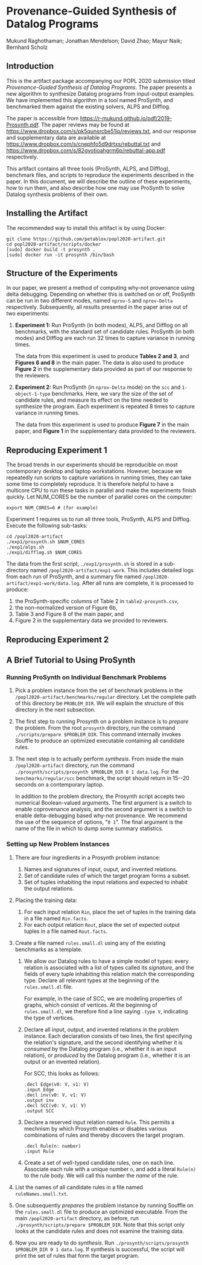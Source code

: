 Provenance-Guided Synthesis of Datalog Programs
===============================================

Mukund Raghothaman; Jonathan Mendelson; David Zhao; Mayur Naik; Bernhard Scholz

Introduction
------------

This is the artifact package accompanying our POPL 2020 submission titled _Provenance-Guided Synthesis of Datalog
Programs_. The paper presents a new algorithm to synthesize Datalog programs from input-output examples. We have
implemented this algorithm in a tool named ProSynth, and benchmarked them against the existing solvers, ALPS and
Difflog.

The paper is accessible from https://r-mukund.github.io/pdf/2019-Prosynth.pdf. The paper reviews may be found at
https://www.dropbox.com/s/pk5qunsrcbe51ip/reviews.txt, and our response and supplementary data are available at
https://www.dropbox.com/s/cnephfo5d9drtxs/rebuttal.txt and https://www.dropbox.com/s/82gyotioahgrm6p/rebuttal-app.pdf
respectively.

This artifact contains all three tools (ProSynth, ALPS, and Difflog), benchmark files, and scripts to reproduce the
experiments described in the paper. In this document, we will describe the outline of these experiments, how to run
them, and also describe how one may use ProSynth to solve Datalog synthesis problems of their own.

Installing the Artifact
-----------------------

The recommended way to install this artifact is by using Docker:
```
git clone https://github.com/petablox/popl2020-artifact.git
cd popl2020-artifact/scripts/docker
[sudo] docker build -t prosynth .
[sudo] docker run -it prosynth /bin/bash
```

Structure of the Experiments
----------------------------

In our paper, we present a method of computing why-not provenance using delta debugging. Depending on whether this is
switched on or off, ProSynth can be run in two different modes, named `nprov-S` and `nprov-Delta` respectively.
Subsequently, all results presented in the paper arise out of two experiments:

1. __Experiment 1:__ Run ProSynth (in both modes), ALPS, and Difflog on all benchmarks, with the standard set of
   candidate rules. ProSynth (in both modes) and Difflog are each run 32 times to capture variance in running times.

   The data from this experiment is used to produce __Tables 2 and 3__, and __Figures 6 and 8__ in the main paper. The
   data is also used to produce __Figure 2__ in the supplementary data provided as part of our response to the
   reviewers.

2. __Experiment 2:__ Run ProSynth (in `nprov-Delta` mode) on the `scc` and `1-object-1-type` benchmarks. Here, we vary
   the size of the set of candidate rules, and measure its effect on the time needed to synthesize the program. Each
   experiment is repeated 8 times to capture variance in running times.

   The data from this experiment is used to produce __Figure 7__ in the main paper, and __Figure 1__ in the
   supplementary data provided to the reviewers.

Reproducing Experiment 1
------------------------

The broad trends in our experiments should be reproducible on most contemporary desktop and laptop workstations.
However, because we repeatedly run scripts to capture variations in running times, they can take some time to completely
reproduce. It is therefore helpful to have a multicore CPU to run these tasks in parallel and make the experiments
finish quickly. Let NUM_CORES be the number of parallel cores on the computer:
```
export NUM_CORES=6 # (for example)
```

Experiment 1 requires us to run all three tools, ProSynth, ALPS and Difflog. Execute the following sub-tasks:
```
cd /popl2020-artifact
./exp1/prosynth.sh $NUM_CORES
./exp1/alps.sh
./exp1/difflog.sh $NUM_CORES
```

The data from the first script, `./exp1/prosynth.sh` is stored in a sub-directory named `/popl2020-artifact/exp1-work`.
This includes detailed logs from each run of ProSynth, and a summary file named `/popl2020-artifact/exp1-work/data.log`.
After all runs are complete, it is processed to produce:
1. the ProSynth-specific columns of Table 2 in `table2-prosynth.csv`,
2. the non-normalized version of Figure 6b,
3. Table 3 and Figure 8 of the main paper, and
4. Figure 2 in the supplementary data we provided to reviewers.

Reproducing Experiment 2
------------------------

A Brief Tutorial to Using ProSynth
----------------------------------

### Running ProSynth on Individual Benchmark Problems

1. Pick a problem instance from the set of benchmark problems in the `/popl2020-artifact/benchmarks/regular` directory.
   Let the complete path of this directory be `PROBLEM_DIR`. We will explain the structure of this directory in the next
   subsection.
2. The first step to running Prosynth on a problem instance is to _prepare_ the problem. From the root `prosynth`
   directory, run the command `./scripts/prepare $PROBLEM_DIR`. This command internally invokes Souffle to produce an
   optimized executable containing all candidate rules.
3. The next step is to actually perform _synthesis_. From inside the main `/popl2020-artifact` directory, run the
   command `./prosynth/scripts/prosynth $PROBLEM_DIR 0 1 data.log`. For the `benchmarks/regular/scc` benchmark, the
   script should return in 15--20 seconds on a contemporary laptop.

   In addition to the problem directory, the Prosynth script accepts two numerical Boolean-valued arguments. The first
   argument is a switch to enable coprovenance analysis, and the second argument is a switch to enable delta-debugging
   based why-not provenance. We recommend the use of the sequence of options, "`0 1`". The final argument is the name of
   the file in which to dump some summary statistics.

### Setting up New Problem Instances

1. There are four ingredients in a Prosynth problem instance:
   1. Names and signatures of input, ouput, and invented relations.
   2. Set of candidate rules of which the target program forms a subset.
   3. Set of tuples inhabiting the input relations and expected to inhabit the output relations.

2. Placing the training data:
   1. For each input relation `Rin`, place the set of tuples in the training data in a file named `Rin.facts`.
   2. For each output relation `Rout`, place the set of expected output tuples in a file named `Rout.facts`.

3. Create a file named `rules.small.dl` using any of the existing benchmarks as a template.

   1. We allow our Datalog rules to have a simple model of types: every relation is associated with a list of types
      called its _signature_, and the fields of every tuple inhabiting this relation match the corresponding type.
      Declare all relevant types at the beginning of the `rules.small.dl` file.

      For example, in the case of SCC, we are modeling properties of graphs, which consist of vertices. At the beginning
      of `rules.small.dl`, we therefore find a line saying `.type V`, indicating the type of vertices.

   2. Declare all input, output, and invented relations in the problem instance. Each declaration consists of two lines,
      the first specifying the relation's signature, and the second identifying whether it is _consumed_ by the Datalog
      program (i.e., whether it is an input relation), or _produced_ by the Datalog program (i.e., whether it is an
      output or an invented relation).

      For SCC, this looks as follows:
      ```
      .decl Edge(v0: V, v1: V)
      .input Edge
      .decl inv(v0: V, v1: V)
      .output inv
      .decl SCC(v0: V, v1: V)
      .output SCC
      ```

   3. Declare a reserved input relation named `Rule`. This permits a mechnism by which Prosynth enables or disables
      various combinations of rules and thereby discovers the target program.
      ```
      .decl Rule(n: number)
      .input Rule
      ```

   4. Create a set of well-typed candidate rules, one on each line. Associate each rule with a unique number `n`, and
      add a literal `Rule(n)` to the rule body. We will call this number the _name_ of the rule.

4. List the names of all candidate rules in a file named `ruleNames.small.txt`.

5. One subsequently _prepares_ the problem instance by running Souffle on the `rules.small.dl` file to produce an
   optimized executable. From the main `/popl2020-artifact` directory, as before, run
   `./prosynth/scripts/prepare $PROBLEM_DIR`. Note that this script only looks at the candidate rules and does not
   examine the training data.

6. Now you are ready to do _synthesis_. Run `./prosynth/scripts/prosynth $PROBLEM_DIR 0 1 data.log`. If synthesis is
   successful, the script will print the set of rules that form the target program.
